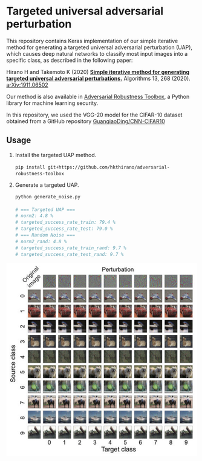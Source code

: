 # Targeted universal adversarial perturbation
This repository contains Keras implementation of our simple iterative method for generating a targeted universal adversarial perturbation (UAP), which causes deep natural networks to classify most input images into a specific class, as described in the following paper:

Hirano H and Takemoto K (2020) [**Simple iterative method for generating targeted universal adversarial perturbations.**](https://doi.org/10.3390/a13110268) Algorithms 13, 268 (2020). [arXiv:1911.06502](https://arxiv.org/abs/1911.06502)

Our method is also available in [Adversarial Robustness Toolbox](https://github.com/Trusted-AI/adversarial-robustness-toolbox), a Python library for machine learning security.

In this repository, we used the VGG-20 model for the CIFAR-10 dataset obtained from a GitHub repository [GuanqiaoDing/CNN-CIFAR10](https://github.com/GuanqiaoDing/CNN-CIFAR10)

## Usage
1. Install the targeted UAP method.

    `pip install git+https://github.com/hkthirano/adversarial-robustness-toolbox`

1. Generate a targeted UAP.

    ```sh
    python generate_noise.py
    
    # === Targeted UAP ===
    # norm2: 4.8 %
    # targeted_success_rate_train: 79.4 %
    # targeted_success_rate_test: 79.0 %
    # === Random Noise ===
    # norm2_rand: 4.8 %
    # targeted_success_rate_train_rand: 9.7 %
    # targeted_success_rate_test_rand: 9.7 %
    ```

![img1](cifar10_example.jpg)

